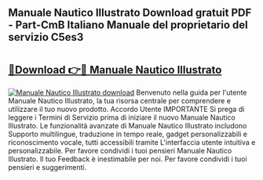 ## Manuale Nautico Illustrato Download gratuit PDF - Part-CmB Italiano Manuale del proprietario del servizio C5es3

# <h2><a href="http://dfctny.blite.top/?on=Manuale+Nautico+Illustrato">🔗Download 👉🔴 Manuale Nautico Illustrato</a></h2>

[![Manuale Nautico Illustrato download](https://i.imgur.com/lujVjoI.png)](http://dfctny.blite.top/?on=Manuale+Nautico+Illustrato)
Benvenuto nella guida per l'utente Manuale Nautico Illustrato, la tua risorsa centrale per comprendere e utilizzare il tuo nuovo prodotto. Accordo Utente IMPORTANTE Si prega di leggere i Termini di Servizio prima di iniziare il nuovo Manuale Nautico Illustrato. Le funzionalità avanzate di Manuale Nautico Illustrato includono Supporto multilingue, traduzione in tempo reale, gadget personalizzabili e riconoscimento vocale, tutti accessibili tramite L'interfaccia utente intuitiva e personalizzabile. Per favore condividi i tuoi pensieri Manuale Nautico Illustrato. Il tuo Feedback è inestimabile per noi. Per favore condividi i tuoi pensieri e suggerimenti.
